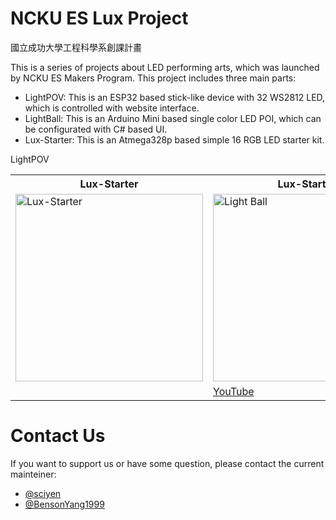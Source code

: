 # NCKU ES Lux Project
國立成功大學工程科學系創課計畫

This is a series of projects about LED performing arts, which was launched by NCKU ES Makers Program. This project includes three main parts:
- LightPOV: This is an ESP32 based stick-like device with 32 WS2812 LED, which is controlled with website interface.
- LightBall: This is an Arduino Mini based single color LED POI, which can be configurated with C# based UI.
- Lux-Starter: This is an Atmega328p based simple 16 RGB LED starter kit.


<table style="table-layout: fixed">
<tr><th>Lux-Starter</th><th>Lux-Starter</th><th>LightBall</th>LightPOV</tr>
<tr>
<td><a href="https://imgur.com/E7q4vUQ"><img src="https://i.imgur.com/E7q4vUQ.jpg" title="Lux-Starter" style="width:300px"/></a></td>
<td><a href="https://imgur.com/lLIcmP5"><img src="https://i.imgur.com/lLIcmP5.jpg" title="Light Ball"  style="width:300px"/></a></td>
<td><a href="https://imgur.com/d53zrUp"><img src="https://i.imgur.com/d53zrUp.jpg" title="source: imgur.com"  style="width:300px"/></a></td>
</tr>
<tr>
<td></td>
<td><a href="https://youtu.be/oVoUZH0_7GY">YouTube</a></td>
<td><a href="https://youtu.be/g5vR8DxKb7g">YouTube</a></td>
</tr>
</table>

# Contact Us
If you want to support us or have some question, please contact the current mainteiner:
- [@sciyen](https://github.com/sciyen)
- [@BensonYang1999](https://github.com/BensonYang1999)
